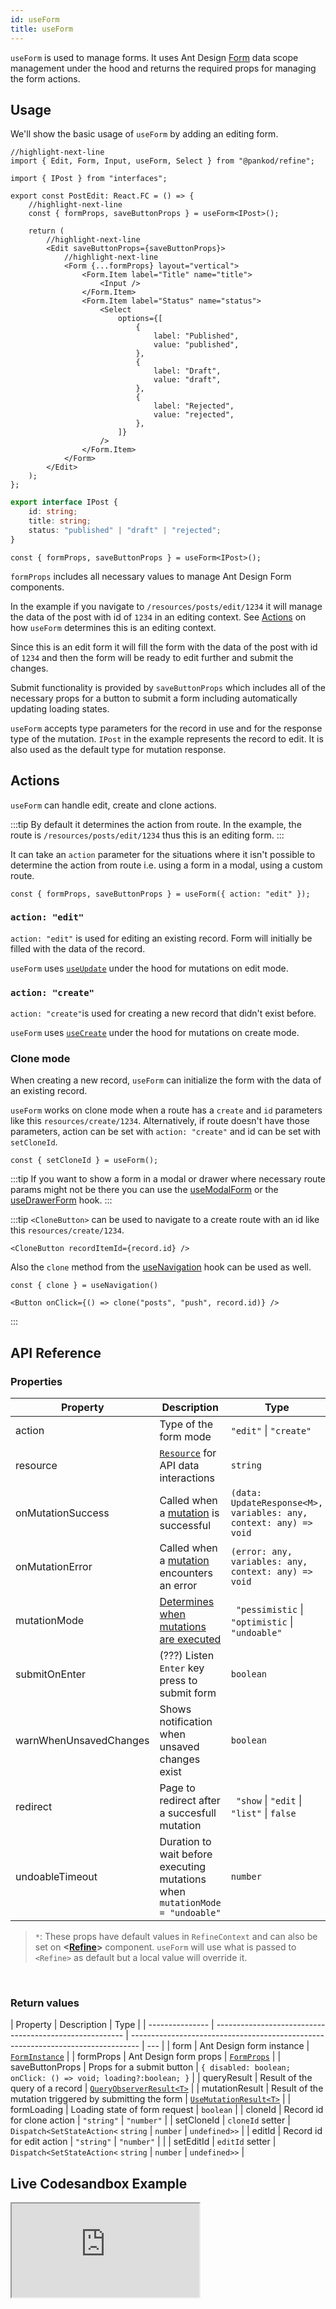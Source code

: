 ```yaml
---
id: useForm
title: useForm
---
```


`useForm` is used to manage forms. It uses Ant Design [Form](https://ant.design/components/form/) data scope management under the hood and returns the required props for managing the form actions.

## Usage

We'll show the basic usage of `useForm` by adding an editing form.

```tsx title="pages/posts/edit.tsx"
//highlight-next-line
import { Edit, Form, Input, useForm, Select } from "@pankod/refine";

import { IPost } from "interfaces";

export const PostEdit: React.FC = () => {
    //highlight-next-line
    const { formProps, saveButtonProps } = useForm<IPost>();

    return (
        //highlight-next-line
        <Edit saveButtonProps={saveButtonProps}>
            //highlight-next-line
            <Form {...formProps} layout="vertical">
                <Form.Item label="Title" name="title">
                    <Input />
                </Form.Item>
                <Form.Item label="Status" name="status">
                    <Select
                        options={[
                            {
                                label: "Published",
                                value: "published",
                            },
                            {
                                label: "Draft",
                                value: "draft",
                            },
                            {
                                label: "Rejected",
                                value: "rejected",
                            },
                        ]}
                    />
                </Form.Item>
            </Form>
        </Edit>
    );
};
```

```ts title="interfaces/index.d.ts"
export interface IPost {
    id: string;
    title: string;
    status: "published" | "draft" | "rejected";
}
```

```tsx
const { formProps, saveButtonProps } = useForm<IPost>();
```

`formProps` includes all necessary values to manage Ant Design Form components.

In the example if you navigate to `/resources/posts/edit/1234` it will manage the data of the post with id of `1234` in an editing context. See [Actions](#actions) on how `useForm` determines this is an editing context.

Since this is an edit form it will fill the form with the data of the post with id of `1234` and then the form will be ready to edit further and submit the changes.

Submit functionality is provided by `saveButtonProps` which includes all of the necessary props for a button to submit a form including automatically updating loading states.

`useForm` accepts type parameters for the record in use and for the response type of the mutation. `IPost` in the example represents the record to edit. It is also used as the default type for mutation response.

## Actions

`useForm` can handle edit, create and clone actions.

:::tip
By default it determines the action from route. In the example, the route is `/resources/posts/edit/1234` thus this is an editing form.
:::

It can take an `action` parameter for the situations where it isn't possible to determine the action from route i.e. using a form in a modal, using a custom route.

```tsx
const { formProps, saveButtonProps } = useForm({ action: "edit" });
```

### `action: "edit"`

`action: "edit"` is used for editing an existing record. Form will initially be filled with the data of the record.

`useForm` uses [`useUpdate`](../../hooks/data/useUpdate.md) under the hood for mutations on edit mode.

### `action: "create"`

`action: "create"`is used for creating a new record that didn't exist before.

`useForm` uses [`useCreate`](../data/useCreate.md) under the hood for mutations on create mode.

### Clone mode

When creating a new record, `useForm` can initialize the form with the data of an existing record.

`useForm` works on clone mode when a route has a `create` and `id` parameters like this `resources/create/1234`.
Alternatively, if route doesn't have those parameters, action can be set with `action: "create"` and id can be set with `setCloneId`.

```tsx
const { setCloneId } = useForm();
```

:::tip
If you want to show a form in a modal or drawer where necessary route params might not be there you can use the [useModalForm](useModalForm) or the [useDrawerForm](useDrawerForm) hook.
:::

:::tip
`<CloneButton>` can be used to navigate to a create route with an id like this `resources/create/1234`.

```tsx
<CloneButton recordItemId={record.id} />
```

Also the `clone` method from the [useNavigation](#) hook can be used as well.

```tsx
const { clone } = useNavigation()

<Button onClick={() => clone("posts", "push", record.id)} />
```

:::

## API Reference

### Properties

| Property               | Description                                                                                        | Type                                                              | Default           |
| ---------------------- | -------------------------------------------------------------------------------------------------- | ----------------------------------------------------------------- | ----------------- |
| action                 | Type of the form mode                                                                                  | `"edit"` \| `"create"`                                            |                   |
| resource               | [`Resource`](#) for API data interactions                                                          | `string`                                                          |                   |
| onMutationSuccess      | Called when a [mutation](https://react-query.tanstack.com/reference/useMutation) is successful       | `(data: UpdateResponse<M>, variables: any, context: any) => void` |                   |
| onMutationError        | Called when a [mutation](https://react-query.tanstack.com/reference/useMutation) encounters an error | `(error: any, variables: any, context: any) => void`              |                   |
| mutationMode           | [Determines when mutations are executed](guides-and-concepts/mutation-mode.md)                     | ` "pessimistic` \| `"optimistic` \| `"undoable"`                  | `"pessimistic"`\* |
| submitOnEnter          | (???) Listen `Enter` key press to submit form                                                            | `boolean`                                                         | `false`           |
| warnWhenUnsavedChanges | Shows notification when unsaved changes exist                                                      | `boolean`                                                         | `false`\*         |
| redirect               | Page to redirect after a succesfull mutation                                                         | ` "show` \| `"edit` \| `"list"` \| `false`                        | `"list"`          |
| undoableTimeout        | Duration to wait before executing mutations when `mutationMode = "undoable"`                       | `number`                                                          | `5000`\*          |

> `*`: These props have default values in `RefineContext` and can also be set on **<[Refine](#)>** component. `useForm` will use what is passed to `<Refine>` as default but a local value will override it.

<br/>

### Return values

| Property        | Description                                             | Type                                                                             |
| --------------- | ------------------------------------------------------- | -------------------------------------------------------------------------------- | --- |
| form            | Ant Design form instance                                | [`FormInstance`](https://ant.design/components/form/#FormInstance)               |
| formProps       | Ant Design form props                                   | [`FormProps`](https://ant.design/components/form/#Form)                          |
| saveButtonProps | Props for a submit button                               | `{ disabled: boolean; onClick: () => void; loading?:boolean; }`                  |
| queryResult     | Result of the query of a record                         | [`QueryObserverResult<T>`](https://react-query.tanstack.com/reference/useQuery)  |
| mutationResult  | Result of the mutation triggered by submitting the form | [`UseMutationResult<T>`](https://react-query.tanstack.com/reference/useMutation) |
| formLoading     | Loading state of form request                           | `boolean`                                                                        |
| cloneId         | Record id for clone action                              | `"string"` \| `"number"`                                                         |
| setCloneId      | `cloneId` setter                                        | `Dispatch<SetStateAction<` `string` \| `number` \| `undefined>>`                 |
| editId          | Record id for edit action                               | `"string"` \| `"number"`                                                         |     |
| setEditId       | `editId` setter                                         | `Dispatch<SetStateAction<` `string` \| `number` \| `undefined>>`                 |

## Live Codesandbox Example

<iframe src="https://codesandbox.io/embed/refine-use-form-example-y32q0?autoresize=1&fontsize=14&module=%2Fsrc%2Fpages%2Fposts%2Fedit.tsx&theme=dark&view=preview"
     style={{width: "100%", height:"80vh", border: "0px", borderRadius: "8px", overflow:"hidden"}}
     title="refine-use-form-example"
     allow="accelerometer; ambient-light-sensor; camera; encrypted-media; geolocation; gyroscope; hid; microphone; midi; payment; usb; vr; xr-spatial-tracking"
     sandbox="allow-forms allow-modals allow-popups allow-presentation allow-same-origin allow-scripts"
   ></iframe>
